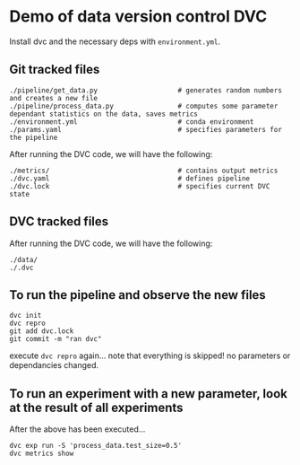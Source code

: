 # Demo of data version control DVC

Install dvc and the necessary deps with `environment.yml`.

## Git tracked files

```
./pipeline/get_data.py                    # generates random numbers and creates a new file
./pipeline/process_data.py                # computes some parameter dependant statistics on the data, saves metrics
./environment.yml                         # conda environment
./params.yaml                             # specifies parameters for the pipeline
```

After running the DVC code, we will have the following:

```
./metrics/                                # contains output metrics
./dvc.yaml                                # defines pipeline
./dvc.lock                                # specifies current DVC state
```

## DVC tracked files

After running the DVC code, we will have the following:

```
./data/
./.dvc
```

## To run the pipeline and observe the new files

```
dvc init
dvc repro
git add dvc.lock
git commit -m "ran dvc"
```

execute `dvc repro` again... note that everything is skipped! no parameters or dependancies changed.

## To run an experiment with a new parameter, look at the result of all experiments

After the above has been executed...

```
dvc exp run -S 'process_data.test_size=0.5'
dvc metrics show
```